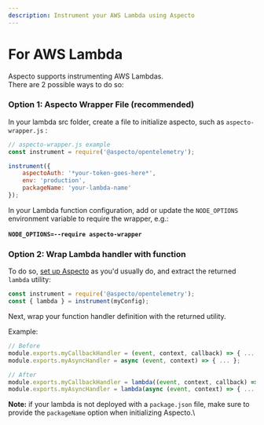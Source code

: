```yaml
---
description: Instrument your AWS Lambda using Aspecto
---
```


# For AWS Lambda

Aspecto supports instrumenting AWS Lambdas.\
There are 2 possible ways to do so:

### Option 1: Aspecto Wrapper File (recommended)

In your lambda src folder, create a file to initialize aspecto, such as `aspecto-wrapper.js` :

```javascript
// aspecto-wrapper.js example
const instrument = require('@aspecto/opentelemetry');

instrument({
    aspectoAuth: '*your-token-goes-here*',
    env: 'production',
    packageName: 'your-lambda-name'
});
```

In your Lambda function configuration, add or update the `NODE_OPTIONS` environment variable to require the wrapper, e.g.:\
\
**`NODE_OPTIONS=--require aspecto-wrapper`**

### Option 2: Wrap Lambda handler with function

To do so, [set up Aspecto](broken-reference) as you'd usually do, and extract the returned `lambda` utility:

```javascript
const instrument = require('@aspecto/opentelemetry');
const { lambda } = instrument(myConfig);
```

Next, wrap your function handler definition with the returned utility.

Example:

```javascript
// Before
module.exports.myCallbackHandler = (event, context, callback) => { ... };
module.exports.myAsyncHandler = async (event, context) => { ... };

// After
module.exports.myCallbackHandler = lambda((event, context, callback) => { ... });
module.exports.myAsyncHandler = lambda(async (event, context) => { ... });
```

**Note:** if your lambda is not deployed with a `package.json` file, make sure to provide the `packageName` option when initializing Aspecto.\
